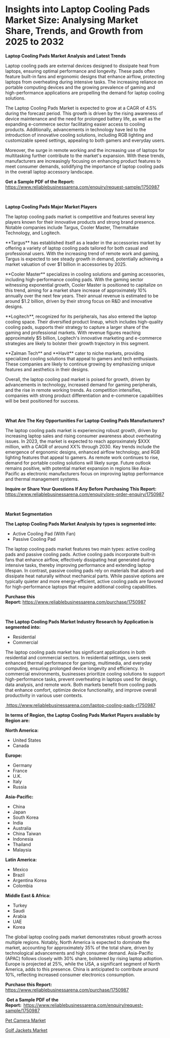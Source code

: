 <p><h1>Insights into Laptop Cooling Pads Market Size: Analysing Market Share, Trends, and Growth from 2025 to 2032</h1></p><p><strong>Laptop Cooling Pads Market Analysis and Latest Trends</strong></p>
<p><p>Laptop cooling pads are external devices designed to dissipate heat from laptops, ensuring optimal performance and longevity. These pads often feature built-in fans and ergonomic designs that enhance airflow, protecting laptops from overheating during intensive tasks. The increasing reliance on portable computing devices and the growing prevalence of gaming and high-performance applications are propelling the demand for laptop cooling solutions.</p><p>The Laptop Cooling Pads Market is expected to grow at a CAGR of 4.5% during the forecast period. This growth is driven by the rising awareness of device maintenance and the need for prolonged battery life, as well as the expanding e-commerce sector facilitating easier access to cooling products. Additionally, advancements in technology have led to the introduction of innovative cooling solutions, including RGB lighting and customizable speed settings, appealing to both gamers and everyday users. </p><p>Moreover, the surge in remote working and the increasing use of laptops for multitasking further contribute to the market's expansion. With these trends, manufacturers are increasingly focusing on enhancing product features to meet consumer demands, solidifying the importance of laptop cooling pads in the overall laptop accessory landscape.</p></p>
<p><strong>Get a Sample PDF of the Report:&nbsp;</strong> <a href="https://www.reliablebusinessarena.com/enquiry/request-sample/1750987?utm_campaign=1420&utm_medium=2&utm_source=Github&utm_content=ia&utm_term=04042025&utm_id=laptop-cooling-pads">https://www.reliablebusinessarena.com/enquiry/request-sample/1750987</a></p>
<p>&nbsp;</p>
<p><strong>Laptop Cooling Pads Major Market Players</strong></p>
<p><p>The laptop cooling pads market is competitive and features several key players known for their innovative products and strong brand presence. Notable companies include Targus, Cooler Master, Thermaltake Technology, and Logitech.</p><p>**Targus** has established itself as a leader in the accessories market by offering a variety of laptop cooling pads tailored for both casual and professional users. With the increasing trend of remote work and gaming, Targus is expected to see steady growth in demand, potentially achieving a market valuation of over $1 billion in accessories by 2025.</p><p>**Cooler Master** specializes in cooling solutions and gaming accessories, including high-performance cooling pads. With the gaming sector witnessing exponential growth, Cooler Master is positioned to capitalize on this trend, aiming for a market share increase of approximately 10% annually over the next few years. Their annual revenue is estimated to be around $1.2 billion, driven by their strong focus on R&D and innovative designs.</p><p>**Logitech**, recognized for its peripherals, has also entered the laptop cooling space. Their diversified product lineup, which includes high-quality cooling pads, supports their strategy to capture a larger share of the gaming and professional markets. With revenue figures reaching approximately $5 billion, Logitech's innovative marketing and e-commerce strategies are likely to bolster their growth trajectory in this segment.</p><p>**Zalman Tech** and **Havit** cater to niche markets, providing specialized cooling solutions that appeal to gamers and tech enthusiasts. These companies are likely to continue growing by emphasizing unique features and aesthetics in their designs.</p><p>Overall, the laptop cooling pad market is poised for growth, driven by advancements in technology, increased demand for gaming peripherals, and the rise in remote working trends. As competition intensifies, companies with strong product differentiation and e-commerce capabilities will be best positioned for success.</p></p>
<p>&nbsp;</p>
<p><strong>What Are The Key Opportunities For Laptop Cooling Pads Manufacturers?</strong></p>
<p><p>The laptop cooling pads market is experiencing robust growth, driven by increasing laptop sales and rising consumer awareness about overheating issues. In 2023, the market is expected to reach approximately $XXX million, with a CAGR of around XX% through 2030. Key trends include the emergence of ergonomic designs, enhanced airflow technology, and RGB lighting features that appeal to gamers. As remote work continues to rise, demand for portable cooling solutions will likely surge. Future outlook remains positive, with potential market expansion in regions like Asia-Pacific as electronic manufacturers focus on improving laptop performance and thermal management systems.</p></p>
<p><strong>Inquire or Share Your Questions If Any Before Purchasing This Report:</strong> <a href="https://www.reliablebusinessarena.com/enquiry/pre-order-enquiry/1750987?utm_campaign=1420&utm_medium=2&utm_source=Github&utm_content=ia&utm_term=04042025&utm_id=laptop-cooling-pads">https://www.reliablebusinessarena.com/enquiry/pre-order-enquiry/1750987</a></p>
<p>&nbsp;</p>
<p><strong>Market Segmentation</strong></p>
<p><strong>The Laptop Cooling Pads Market Analysis by types is segmented into:</strong></p>
<p><ul><li>Active Cooling Pad (With Fan)</li><li>Passive Cooling Pad</li></ul></p>
<p><p>The laptop cooling pads market features two main types: active cooling pads and passive cooling pads. Active cooling pads incorporate built-in fans that enhance airflow, effectively dissipating heat generated during intensive tasks, thereby improving performance and extending laptop lifespan. In contrast, passive cooling pads rely on materials that absorb and dissipate heat naturally without mechanical parts. While passive options are typically quieter and more energy-efficient, active cooling pads are favored for high-performance laptops that require additional cooling capabilities.</p></p>
<p><strong>Purchase this Report:&nbsp;</strong><a href="https://www.reliablebusinessarena.com/purchase/1750987?utm_campaign=1420&utm_medium=2&utm_source=Github&utm_content=ia&utm_term=04042025&utm_id=laptop-cooling-pads">https://www.reliablebusinessarena.com/purchase/1750987</a></p>
<p>&nbsp;</p>
<p><strong>The Laptop Cooling Pads Market Industry Research by Application is segmented into:</strong></p>
<p><ul><li>Residential</li><li>Commercial</li></ul></p>
<p><p>The laptop cooling pads market has significant applications in both residential and commercial sectors. In residential settings, users seek enhanced thermal performance for gaming, multimedia, and everyday computing, ensuring prolonged device longevity and efficiency. In commercial environments, businesses prioritize cooling solutions to support high-performance tasks, prevent overheating in laptops used for design, data analysis, and remote work. Both markets benefit from cooling pads that enhance comfort, optimize device functionality, and improve overall productivity in various user contexts.</p></p>
<p><a href="https://www.reliablebusinessarena.com/laptop-cooling-pads-r1750987?utm_campaign=1420&utm_medium=2&utm_source=Github&utm_content=ia&utm_term=04042025&utm_id=laptop-cooling-pads">&nbsp;https://www.reliablebusinessarena.com/laptop-cooling-pads-r1750987</a></p>
<p><strong>In terms of Region, the Laptop Cooling Pads Market Players available by Region are:</strong></p>
<p>
    <p> <strong> North America: </strong>
        <ul>
            <li>United States</li>
            <li>Canada</li>
        </ul>
        </p> 
    <p> <strong> Europe: </strong>
        <ul>
            <li>Germany</li>
            <li>France</li>
            <li>U.K.</li>
            <li>Italy</li>
            <li>Russia</li>
        </ul>
        </p> 
    <p> <strong> Asia-Pacific: </strong>
        <ul>
            <li>China</li>
            <li>Japan</li>
            <li>South Korea</li>
            <li>India</li>
            <li>Australia</li>
            <li>China Taiwan</li>
            <li>Indonesia</li>
            <li>Thailand</li>
            <li>Malaysia</li>
        </ul>
        </p> 
    <p> <strong> Latin America: </strong>
        <ul>
            <li>Mexico</li>
            <li>Brazil</li>
            <li>Argentina Korea</li>
            <li>Colombia</li>
        </ul>
        </p> 
    <p> <strong> Middle East & Africa: </strong>
        <ul>
            <li>Turkey</li>
            <li>Saudi</li>
            <li>Arabia</li>
            <li>UAE</li>
            <li>Korea</li>
        </ul>
    </p>
    </p>
<p><p>The global laptop cooling pads market demonstrates robust growth across multiple regions. Notably, North America is expected to dominate the market, accounting for approximately 35% of the total share, driven by technological advancements and high consumer demand. Asia-Pacific (APAC) follows closely with 30% share, bolstered by rising laptop adoption. Europe is projected at 25%, while the USA, a significant segment of North America, adds to this presence. China is anticipated to contribute around 10%, reflecting increased consumer electronics consumption.</p></p>
<p><strong>Purchase this Report: </strong><a href="https://www.reliablebusinessarena.com/purchase/1750987?utm_campaign=1420&utm_medium=2&utm_source=Github&utm_content=ia&utm_term=04042025&utm_id=laptop-cooling-pads">https://www.reliablebusinessarena.com/purchase/1750987</a></p>
<p>&nbsp;<strong>Get a Sample PDF of the Report:&nbsp;&nbsp;</strong><a href="https://www.reliablebusinessarena.com/enquiry/request-sample/1750987?utm_campaign=1420&utm_medium=2&utm_source=Github&utm_content=ia&utm_term=04042025&utm_id=laptop-cooling-pads">https://www.reliablebusinessarena.com/enquiry/request-sample/1750987</a></p>
<p><strong></strong></p>
<p><p><a href="https://github.com/giulyankela/Market-Research-Report-List-1/blob/main/pet-camera-market.md?utm_campaign=1420&utm_medium=2&utm_source=Github&utm_content=ia&utm_term=04042025&utm_id=laptop-cooling-pads">Pet Camera Market</a></p><p><a href="https://github.com/aaryaheron0c/Market-Research-Report-List-1/blob/main/golf-jackets-market.md?utm_campaign=1420&utm_medium=2&utm_source=Github&utm_content=ia&utm_term=04042025&utm_id=laptop-cooling-pads">Golf Jackets Market</a></p></p>